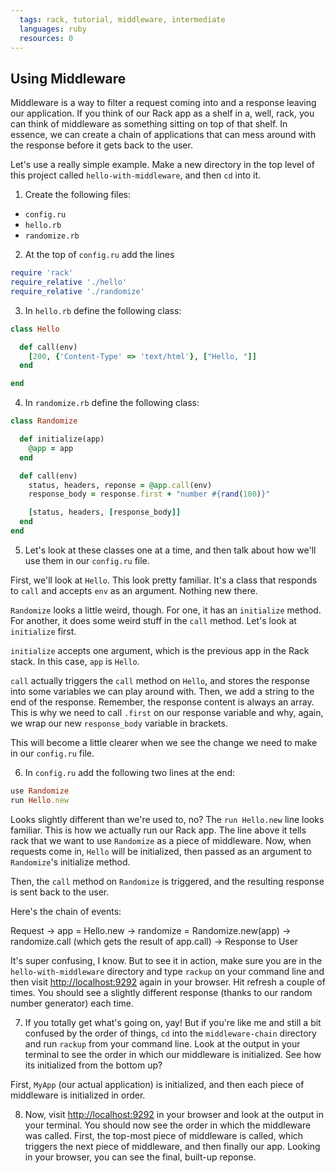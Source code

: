 ```yaml
---
  tags: rack, tutorial, middleware, intermediate
  languages: ruby
  resources: 0
---
```


## Using Middleware

Middleware is a way to filter a request coming into and a response leaving our application. If you think of our Rack app as a shelf in a, well, rack, you can think of middleware as something sitting on top of that shelf. In essence, we can create a chain of applications that can mess around with the response before it gets back to the user.

Let's use a really simple example. Make a new directory in the top level of this project called `hello-with-middleware`, and then `cd` into it.

1. Create the following files:
  * `config.ru`
  * `hello.rb`
  * `randomize.rb`
2. At the top of `config.ru` add the lines
  
  ```ruby
  require 'rack'
  require_relative './hello'
  require_relative './randomize'
  ```

3. In `hello.rb` define the following class:

  ```ruby
  class Hello

    def call(env)
      [200, {'Content-Type' => 'text/html'}, ["Hello, "]]
    end

  end
  ```

4. In `randomize.rb` define the following class:

  ```ruby
  class Randomize

    def initialize(app)
      @app = app
    end

    def call(env)
      status, headers, reponse = @app.call(env)
      response_body = response.first + "number #{rand(100)}"

      [status, headers, [response_body]]
    end
  end
  ```

5. Let's look at these classes one at a time, and then talk about how we'll use them in our `config.ru` file.

  First, we'll look at `Hello`. This look pretty familiar. It's a class that responds to `call` and accepts `env` as an argument. Nothing new there.

  `Randomize` looks a little weird, though. For one, it has an `initialize` method. For another, it does some weird stuff in the `call` method. Let's look at `initialize` first.

  `initialize` accepts one argument, which is the previous app in the Rack stack. In this case, `app` is `Hello`.

  `call` actually triggers the `call` method on `Hello`, and stores the response into some variables we can play around with. Then, we add a string to the end of the response. Remember, the response content is always an array. This is why we need to call `.first` on our response variable and why, again, we wrap our new `response_body` variable in brackets.

  This will become a little clearer when we see the change we need to make in our `config.ru` file.

6. In `config.ru` add the following two lines at the end:

  ```ruby
  use Randomize
  run Hello.new
  ```

  Looks slightly different than we're used to, no? The `run Hello.new` line looks familiar. This is how we actually run our Rack app. The line above it tells rack that we want to use `Randomize` as a piece of middleware. Now, when requests come in, `Hello` will be initialized, then passed as an argument to `Randomize`'s initialize method.

  Then, the `call` method on `Randomize` is triggered, and the resulting response is sent back to the user.

  Here's the chain of events:

  Request -> app = Hello.new -> randomize = Randomize.new(app) -> randomize.call (which gets the result of app.call) -> Response to User

  It's super confusing, I know. But to see it in action, make sure you are in the `hello-with-middleware` directory and type `rackup` on your command line and then visit [http://localhost:9292](http://localhost:9292) again in your browser. Hit refresh a couple of times. You should see a slightly different response (thanks to our random number generator) each time.

7. If you totally get what's going on, yay! But if you're like me and still a bit confused by the order of things, `cd` into the `middleware-chain` directory and run `rackup` from your command line. Look at the output in your terminal to see the order in which our middleware is initialized. See how its initialized from the bottom up?

  First, `MyApp` (our actual application) is initialized, and then each piece of middleware is initialized in order.

8. Now, visit [http://localhost:9292](http://localhost:9292) in your browser and look at the output in your terminal. You should now see the order in which the middleware was called. First, the top-most piece of middleware is called, which triggers the next piece of middleware, and then finally our app. Looking in your browser, you can see the final, built-up reponse.
